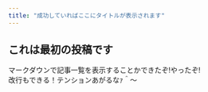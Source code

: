 ```yaml
---
title: "成功していればここにタイトルが表示されます"
---
```


## これは最初の投稿です

マークダウンで記事一覧を表示することかできたぞ!やったぞ!  
改行もできる！テンションあがるなｧ＾〜
